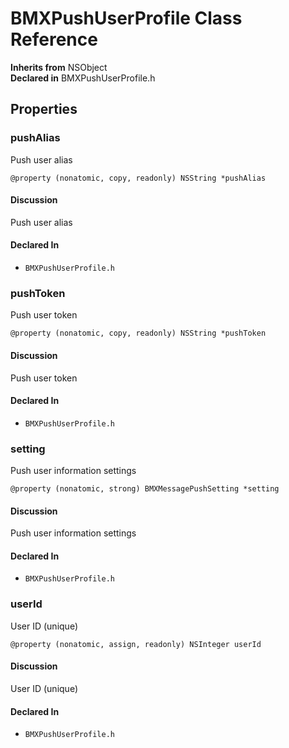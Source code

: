 # BMXPushUserProfile Class Reference

  **Inherits from** NSObject  
  **Declared in** BMXPushUserProfile.h  

## Properties

<a name="//api/name/pushAlias" title="pushAlias"></a>
### pushAlias

Push user alias

`@property (nonatomic, copy, readonly) NSString *pushAlias`

#### Discussion
Push user alias

#### Declared In
* `BMXPushUserProfile.h`

<a name="//api/name/pushToken" title="pushToken"></a>
### pushToken

Push user token

`@property (nonatomic, copy, readonly) NSString *pushToken`

#### Discussion
Push user token

#### Declared In
* `BMXPushUserProfile.h`

<a name="//api/name/setting" title="setting"></a>
### setting

Push user information settings

`@property (nonatomic, strong) BMXMessagePushSetting *setting`

#### Discussion
Push user information settings

#### Declared In
* `BMXPushUserProfile.h`

<a name="//api/name/userId" title="userId"></a>
### userId

User ID (unique)

`@property (nonatomic, assign, readonly) NSInteger userId`

#### Discussion
User ID (unique)

#### Declared In
* `BMXPushUserProfile.h`

